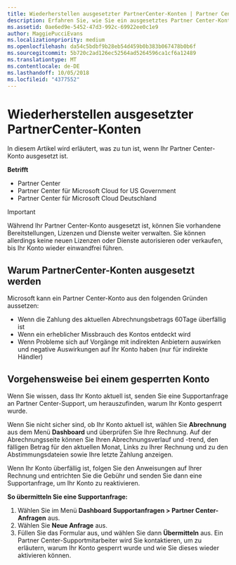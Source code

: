 ```yaml
---
title: Wiederherstellen ausgesetzter PartnerCenter-Konten | Partner Center
description: Erfahren Sie, wie Sie ein ausgesetztes Partner Center-Konto wiederherstellen, warum Partner Center-Konten ausgesetzt werden, und wie Sie Ihr Konto verwenden können, während es ausgesetzt ist.
ms.assetid: 0ae6ed9e-5452-47d3-992c-69922ee0c1e9
author: MaggiePucciEvans
ms.localizationpriority: medium
ms.openlocfilehash: da54c5bdbf9b28eb54d459b0b383b067478b0b6f
ms.sourcegitcommit: 5b720c2ad126ec52564ad5264596ca1cf6a12489
ms.translationtype: MT
ms.contentlocale: de-DE
ms.lasthandoff: 10/05/2018
ms.locfileid: "4377552"
---
```

# <a name="restore-a-suspended-partner-center-account"></a>Wiederherstellen ausgesetzter PartnerCenter-Konten

In diesem Artikel wird erläutert, was zu tun ist, wenn Ihr Partner Center-Konto ausgesetzt ist.

**Betrifft**

-  Partner Center
-  Partner Center für Microsoft Cloud for US Government
-  Partner Center für Microsoft Cloud Deutschland

> [!IMPORTANT]  
> Während Ihr Partner Center-Konto ausgesetzt ist, können Sie vorhandene Bereitstellungen, Lizenzen und Dienste weiter verwalten. Sie können allerdings keine neuen Lizenzen oder Dienste autorisieren oder verkaufen, bis Ihr Konto wieder einwandfrei führen.

## <a name="why-partner-center-accounts-are-suspended"></a>Warum PartnerCenter-Konten ausgesetzt werden

Microsoft kann ein Partner Center-Konto aus den folgenden Gründen aussetzen:

- Wenn die Zahlung des aktuellen Abrechnungsbetrags 60Tage überfällig ist 
- Wenn ein erheblicher Missbrauch des Kontos entdeckt wird
- Wenn Probleme sich auf Vorgänge mit indirekten Anbietern auswirken und negative Auswirkungen auf Ihr Konto haben (nur für indirekte Händler)

## <a name="what-to-do-if-your-account-is-suspended"></a>Vorgehensweise bei einem gesperrten Konto

Wenn Sie wissen, dass Ihr Konto aktuell ist, senden Sie eine Supportanfrage an Partner Center-Support, um herauszufinden, warum Ihr Konto gesperrt wurde. 

Wenn Sie nicht sicher sind, ob Ihr Konto aktuell ist, wählen Sie **Abrechnung** aus dem Menü **Dashboard** und überprüfen Sie Ihre Rechnung. Auf der Abrechnungsseite können Sie Ihren Abrechnungsverlauf und -trend, den fälligen Betrag für den aktuellen Monat, Links zu Ihrer Rechnung und zu den Abstimmungsdateien sowie Ihre letzte Zahlung anzeigen.

Wenn Ihr Konto überfällig ist, folgen Sie den Anweisungen auf Ihrer Rechnung und entrichten Sie die Gebühr und senden Sie dann eine Supportanfrage, um Ihr Konto zu reaktivieren. 

**So übermitteln Sie eine Supportanfrage:**

1.  Wählen Sie im Menü **Dashboard** **Supportanfragen > Partner Center-Anfragen** aus.
2.  Wählen Sie **Neue Anfrage** aus. 
3.  Füllen Sie das Formular aus, und wählen Sie dann **Übermitteln** aus. Ein Partner Center-Supportmitarbeiter wird Sie kontaktieren, um zu erläutern, warum Ihr Konto gesperrt wurde und wie Sie dieses wieder aktivieren können.



